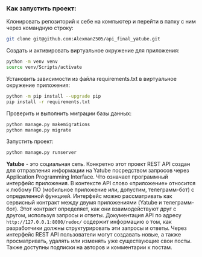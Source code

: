 ### Как запустить проект:
Клонировать репозиторий к себе на компьютер и перейти в папку с ним через командную строку:
```bash
git clone git@github.com:Alexman2505/api_final_yatube.git
```
Cоздать и активировать виртуальное окружение для приложения:
```bash
python -m venv venv
source venv/Scripts/activate
```
Установить зависимости из файла requirements.txt в виртуальное окружение приложения:
```bash
python -m pip install --upgrade pip
pip install -r requirements.txt
```
Проверить и выполнить миграции базы данных:
```bash
python manage.py makemigrations
python manage.py migrate
```
Запустить проект:
```bash
python manage.py runserver
```

**Yatube** - это социальная сеть. Конкретно этот проект REST API создан для отправления информации на Yatube посредством запросов через Application Programming Interface. Что означает программный интерфейс приложения. В контексте API слово «приложение» относится к любому ПО (мобильное приложение или, допустим, телеграмм-бот) с определенной функцией. Интерфейс можно рассматривать как сервисный контракт между двумя приложениями (Yatube и телеграмм-бот). Этот контракт определяет, как они взаимодействуют друг с другом, используя запросы и ответы. Документация API по адресу `http://127.0.0.1:8000/redoc/` содержит информацию о том, как разработчики должны структурировать эти запросы и ответы. Через интерфейс REST API пользователи могут создавать новые, а также просматривать, удалять или изменять уже существующие свои посты. Также доступны подписки на авторов и комментарии к постам.
